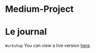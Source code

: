 # Medium-Project
# Le journal 
`Workshop`
You can view a live version [here](https://samarayadi.github.io/Medium-Project/).
